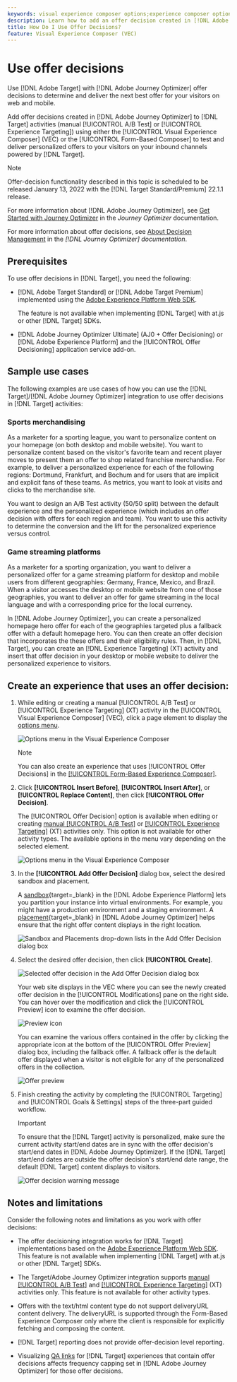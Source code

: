 ```yaml
---
keywords: visual experience composer options;experience composer options;experience options;offer decision;offer decisioning;ajo;journey optimizer
description: Learn how to add an offer decision created in [!DNL Adobe Journey Optimizer] to an activity.
title: How Do I Use Offer Decisions? 
feature: Visual Experience Composer (VEC)
---
```

# Use offer decisions

Use [!DNL Adobe Target] with [!DNL Adobe Journey Optimizer] offer decisions to determine and deliver the next best offer for your visitors on web and mobile.

Add offer decisions created in [!DNL Adobe Journey Optimizer] to [!DNL Target] activities (manual [!UICONTROL A/B Test] or [!UICONTROL Experience Targeting]) using either the [!UICONTROL Visual Experience Composer] (VEC) or the [!UICONTROL Form-Based Composer] to test and deliver personalized offers to your visitors on your inbound channels powered by [!DNL Target].

>[!NOTE]
>
>Offer-decision functionality described in this topic is scheduled to be released January 13, 2022 with the [!DNL Target Standard/Premium] 22.1.1 release.

For more information about [!DNL Adobe Journey Optimizer], see [Get Started with Journey Optimizer](https://experienceleague-review.corp.adobe.com/docs/journey-optimizer/using/get-started/get-started.html) in the *Journey Optimizer* documentation.

For more information about offer decisions, see [About Decision Management](https://experienceleague.adobe.com/docs/journey-optimizer/using/offer-decisioniong/get-started/starting-offer-decisioning.html) in the *[!DNL Journey Optimizer] documentation*.

## Prerequisites 

To use offer decisions in [!DNL Target], you need the following:

* [!DNL Adobe Target Standard] or [!DNL Adobe Target Premium] implemented using the [Adobe Experience Platform Web SDK](/help/c-implementing-target/c-implementing-target-for-client-side-web/aep-web-sdk.md).

  The feature is not available when implementing [!DNL Target] with at.js or other [!DNL Target] SDKs.

* [!DNL Adobe Journey Optimizer Ultimate] (AJ0 + Offer Decisioning) or [!DNL Adobe Experience Platform] and the [!UICONTROL Offer Decisioning] application service add-on.

## Sample use cases

The following examples are use cases of how you can use the [!DNL Target]/[!DNL Adobe Journey Optimizer] integration to use offer decisions in [!DNL Target] activities:

### Sports merchandising

As a marketer for a sporting league, you want to personalize content on your homepage (on both desktop and mobile website). You want to personalize content based on the visitor's favorite team and recent player moves to present them an offer to shop related franchise merchandise. For example, to deliver a personalized experience for each of the following regions: Dortmund, Frankfurt, and Bochum and for users that are implicit and explicit fans of these teams. As metrics, you want to look at visits and clicks to the merchandise site.

You want to design an A/B Test activity (50/50 split) between the default experience and the personalized experience (which includes an offer decision with offers for each region and team). You want to use this activity to determine the conversion and the lift for the personalized experience versus control.

### Game streaming platforms

As a marketer for a sporting organization, you want to deliver a personalized offer for a game streaming platform for desktop and mobile users from different geographies: Germany, France, Mexico, and Brazil. When a visitor accesses the desktop or mobile website from one of those geographies, you want to deliver an offer for game streaming in the local language and with a corresponding price for the local currency.

In [!DNL Adobe Journey Optimizer], you can create a personalized homepage hero offer for each of the geographies targeted plus a fallback offer with a default homepage hero. You can then create an offer decision that incorporates the these offers and their eligibility rules. Then, in [!DNL Target], you can create an [!DNL Experience Targeting] (XT) activity and insert that offer decision in your desktop or mobile website to deliver the personalized experience to visitors.

## Create an experience that uses an offer decision:

1. While editing or creating a manual [!UICONTROL A/B Test] or [!UICONTROL Experience Targeting] (XT) activity in the [!UICONTROL Visual Experience Composer] (VEC), click a page element to display the [options menu](/help/c-experiences/c-visual-experience-composer/viztarget-options.md).

   ![Options menu in the Visual Experience Composer](assets/options-menu1.png)

   >[!NOTE]
   >
   >You can also create an experience that uses [!UICONTROL Offer Decisions] in the [[!UICONTROL Form-Based Experience Composer]](/help/c-experiences/form-experience-composer.md).

1. Click **[!UICONTROL Insert Before]**, **[!UICONTROL Insert After]**, or **[!UICONTROL Replace Content]**, then click **[!UICONTROL Offer Decision]**.

   The [!UICONTROL Offer Decision] option is available when editing or creating [manual [!UICONTROL A/B Test]](/help/c-activities/t-test-ab/test-ab.md#types) or [[!UICONTROL Experience Targeting]](/help/c-activities/t-experience-target/experience-target.md) (XT) activities only. This option is not available for other activity types. The available options in the menu vary depending on the selected element.

   ![Options menu in the Visual Experience Composer](assets/options-menu.png)

1. In the **[!UICONTROL Add Offer Decision]** dialog box, select the desired sandbox and placement.

   A [sandbox](https://experienceleague.adobe.com/docs/experience-platform/sandbox/ui/overview.html){target=_blank} in the [!DNL Adobe Experience Platform] lets you partition your instance into virtual environments. For example, you might have a production environment and a staging environment. A [placement](https://experienceleague.adobe.com/docs/journey-optimizer/using/offer-decisioniong/create-components/creating-placements.html){target=_blank} in [!DNL Adobe Journey Optimizer] helps ensure that the right offer content displays in the right location.

   ![Sandbox and Placements drop-down lists in the Add Offer Decision dialog box](/help/c-integrating-target-with-mac/ajo/assets/sandbox-placement.png)

1. Select the desired offer decision, then click **[!UICONTROL Create]**.

   ![Selected offer decision in the Add Offer Decision dialog box](assets/offer-decision.png)

   Your web site displays in the VEC where you can see the newly created offer decision in the [!UICONTROL Modifications] pane on the right side. You can hover over the modification and click the [!UICONTROL Preview] icon to examine the offer decision.

   ![Preview icon](assets/preview-icon.png)

   You can examine the various offers contained in the offer by clicking the appropriate icon at the bottom of the [!UICONTROL Offer Preview] dialog box, including the fallback offer. A fallback offer is the default offer displayed when a visitor is not eligible for any of the personalized offers in the collection.

   ![Offer preview](assets/offer-preview.png)

1. Finish creating the activity by completing the [!UICONTROL Targeting] and [!UICONTROL Goals & Settings] steps of the three-part guided workflow.

   >[!IMPORTANT]
   >
   >To ensure that the [!DNL Target] activity is personalized, make sure the current activity start/end dates are in sync with the offer decision's start/end dates in [!DNL Adobe Journey Optimizer]. If the [!DNL Target] start/end dates are outside the offer decision's start/end date range, the default [!DNL Target] content displays to visitors.

   ![Offer decision warning message](/help/c-integrating-target-with-mac/ajo/assets/offer-decision-warning.png)

## Notes and limitations

Consider the following notes and limitations as you work with offer decisions:

* The offer decisioning integration works for [!DNL Target] implementations based on the [Adobe Experience Platform Web SDK](/help/c-implementing-target/c-implementing-target-for-client-side-web/aep-web-sdk.md). This feature is not available when implementing [!DNL Target] with at.js or other [!DNL Target] SDKs.

* The Target/Adobe Journey Optimizer integration supports [manual [!UICONTROL A/B Test]](/help/c-activities/t-test-ab/test-ab.md#types) and [[!UICONTROL Experience Targeting]](/help/c-activities/t-experience-target/experience-target.md) (XT) activities only. This feature is not available for other activity types.

* Offers with the text/html content type do not support deliveryURL content delivery. The deliveryURL is supported through the Form-Based Experience Composer only where the client is responsible for explicitly fetching and composing the content.

* [!DNL Target] reporting does not provide offer-decision level reporting.

* Visualizing [QA links](/help/c-activities/c-activity-qa/activity-qa.md) for [!DNL Target] experiences that contain offer decisions affects frequency capping set in [!DNL Adobe Journey Optimizer] for those offer decisions.








